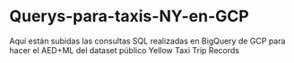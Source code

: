 # Querys-para-taxis-NY-en-GCP
Aquí están subidas las consultas SQL realizadas en BigQuery de GCP para hacer el AED+ML del dataset público Yellow Taxi Trip Records
